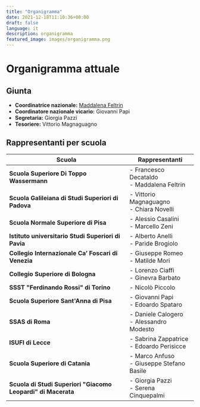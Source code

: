 ```yaml
---
title: "Organigramma"
date: 2021-12-18T11:10:36+08:00
draft: false
language: it
description: organigramma
featured_image: images/organigramma.png
---
```


# Organigramma attuale

## Giunta

- **Coordinatrice nazionale:** [Maddalena Feltrin](mailto:maddalena.feltrin@riasissu.it)
- **Coordinatore nazionale vicario:** Giovanni Papi
- **Segretaria:** Giorgia Pazzi
- **Tesoriere:** Vittorio Magnaguagno   

## Rappresentanti per scuola

| Scuola      | Rappresentanti |
| ----------- | ----------- |
| **Scuola Superiore Di Toppo Wassermann**      | - Francesco Decataldo <br> - Maddalena Feltrin       |
| **Scuola Galileiana di Studi Superiori di Padova** | - Vittorio Magnaguagno <br> - Chiara Novelli        |
| **Scuola Normale Superiore di Pisa** | - Alessio Casalini <br> - Marcello Zeni |
| **Istituto universitario Studi Superiori di Pavia** | - Alberto Anelli <br> - Paride Brogiolo |
| **Collegio Internazionale Ca’ Foscari di Venezia** | - Giuseppe Romeo <br> - Matilde Mori |
| **Collegio Superiore di Bologna** | - Lorenzo Ciaffi <br> - Ginevra Barbato |
| **SSST "Ferdinando Rossi" di Torino** | - Nicolò Piccolo |
| **Scuola Superiore Sant'Anna di Pisa**| - Giovanni Papi <br> - Edoardo Spataro  |
| **SSAS di Roma** | - Daniele Calogero <br> - Alessandro Modesto | 
| **ISUFI di Lecce** | - Sabrina Zappatrice <br> - Edoardo Perisicce |
| **Scuola Superiore di Catania** | - Marco Anfuso <br> - Giuseppe Stefano Basile |
| **Scuola di Studi Superiori "Giacomo Leopardi" di Macerata** | - Giorgia Pazzi <br> -  Serena Cinquepalmi | 
<!-- 
<!-- **Scuola Superiore Di Toppo Wassermann**:

- Francesco Decataldo
- Maddalena Feltrin

**Scuola Galileiana di Studi Superiori di Padova**:

- Vittorio Magnaguagno
- Chiara Novelli -->

<!-- **Collegio Internazionale Ca’ Foscari di Venezia**: 
    - Alessandro Augelli 
    - Lorenzo Bertolone -->

<!-- **Collegio Superiore di Bologna**:
- Lorenzo Ciaffi
- Ginevra Barbato

- Mattia Vargas
- Michela Cimarelli

**SSST "Ferdinando Rossi" di Torino**:
- Nicolò Piccolo

**Scuola Superiore Sant'Anna di Pisa**:
- Antonio Cariola
- Francesco Barcherini -->



<!-- **Scuola di Studi Superiori "Giacomo Leopardi" di Macerata**: 
- Giorgia Pazzi
- Chiara Roberta Deidda -->
<!-- 
**SSAS di Roma**:
- Clemente Calabrese
- Alessandro Modesto

**ISUFI di Lecce**:
- Edoardo Perisicce
- Flavia Papadia

**Scuola Superiore di Catania**: 
- Carlo Maria Uccellatore
- Giuseppe Stefano Basile -->

